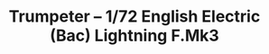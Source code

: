---
layout: product
title: "Trumpeter – 1/72 English Electric (Bac) Lightning F.Mk3"
price: "3300" 
desc: "N/A"
img_path: "/assets/img/TRU01635.jpg"
brand: "N/A"
available: false
special_offer: false
new: false
soon: false
cat: "010000"
subcat: "013400"
subsubcat: "0N/A"
sifra: "TRU01635"
popular: false
---